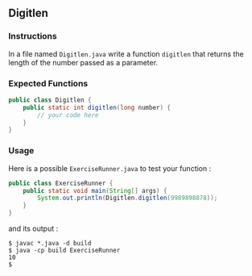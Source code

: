 ## Digitlen

### Instructions

In a file named `Digitlen.java` write a function `digitlen` that returns the length of the number passed as a parameter.

### Expected Functions

```java
public class Digitlen {
    public static int digitlen(long number) {
        // your code here
    }
}
```

### Usage

Here is a possible `ExerciseRunner.java` to test your function :

```java
public class ExerciseRunner {
    public static void main(String[] args) {
        System.out.println(Digitlen.digitlen(9989898878));
    }
}
```

and its output :

```shell
$ javac *.java -d build
$ java -cp build ExerciseRunner
10
$
```
